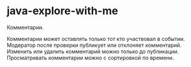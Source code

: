 # java-explore-with-me

Комментарии.

Комментарии может оставлять только тот кто участвовал в событии. Модератор после проверки публикует или отклоняет комментарий. Изменить или удалить комментарий можно только до публикации. Просматривать комментарии можно с сортировкой по времени.
